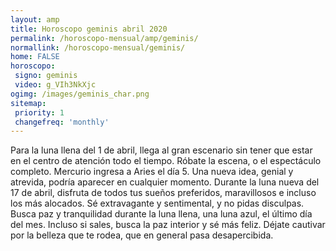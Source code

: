 ```yaml
---
layout: amp
title: Horoscopo geminis abril 2020 
permalink: /horoscopo-mensual/amp/geminis/
normallink: /horoscopo-mensual/geminis/
home: FALSE
horoscopo:
 signo: geminis
 video: g_VIh3NkXjc
ogimg: /images/geminis_char.png
sitemap:
 priority: 1
 changefreq: 'monthly'
---
```



Para la luna llena del 1 de abril, llega al gran escenario sin tener que estar en el centro de atención todo el tiempo. Róbate la escena, o el espectáculo completo. Mercurio ingresa a Aries el día 5. Una nueva idea, genial y atrevida, podría aparecer en cualquier momento. Durante la luna nueva del 17 de abril, disfruta de todos tus sueños preferidos, maravillosos e incluso los más alocados. Sé extravagante y sentimental, y no pidas disculpas. Busca paz y tranquilidad durante la luna llena, una luna azul, el último día del mes. Incluso si sales, busca la paz interior y sé más feliz. Déjate cautivar por la belleza que te rodea, que en general pasa desapercibida.